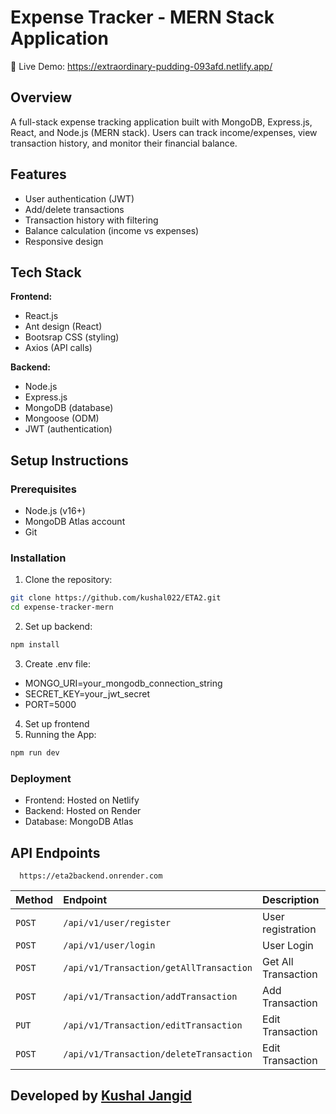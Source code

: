 
# Expense Tracker - MERN Stack Application

🚀 Live Demo: https://extraordinary-pudding-093afd.netlify.app/


## Overview
A full-stack expense tracking application built with MongoDB, Express.js, React, and Node.js (MERN stack). Users can track income/expenses, view transaction history, and monitor their financial balance.

## Features
- User authentication (JWT)
- Add/delete transactions
- Transaction history with filtering
- Balance calculation (income vs expenses)
- Responsive design

## Tech Stack
**Frontend:**
- React.js
- Ant design (React)
- Bootsrap CSS (styling)
- Axios (API calls)

**Backend:**
- Node.js
- Express.js
- MongoDB (database)
- Mongoose (ODM)
- JWT (authentication)

## Setup Instructions

### Prerequisites
- Node.js (v16+)
- MongoDB Atlas account
- Git

### Installation
1. Clone the repository:
```bash
git clone https://github.com/kushal022/ETA2.git
cd expense-tracker-mern
```
2. Set up backend:
```bash
npm install
```
3. Create .env file: 
- MONGO_URI=your_mongodb_connection_string
- SECRET_KEY=your_jwt_secret
- PORT=5000

4. Set up frontend
5. Running the App:
```bash
npm run dev
```

### Deployment

- Frontend: Hosted on Netlify
- Backend: Hosted on Render
- Database: MongoDB Atlas
## API Endpoints


```http
  https://eta2backend.onrender.com
```

| Method | Endpoint     | Description                |
| :-------- | :------- | :------------------------- |
| `POST` | `/api/v1/user/register` | User registration |
| `POST` | `/api/v1/user/login` | User Login |
| `POST` | `/api/v1/Transaction/getAllTransaction` |  Get All Transaction |
| `POST` | `/api/v1/Transaction/addTransaction` |  Add Transaction |
| `PUT` | `/api/v1/Transaction/editTransaction` |  Edit Transaction |
| `POST` | `/api/v1/Transaction/deleteTransaction` |  Edit Transaction |



## Developed by  [Kushal Jangid](https://www.github.com/kushal022/)

